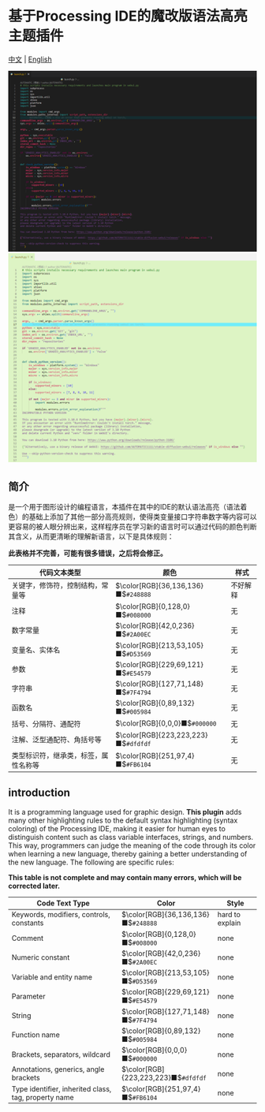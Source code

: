 # 基于Processing IDE的魔改版语法高亮主题插件

[中文](#简介) | [English](#introduction)

![dark mode 深色模式](assets/dark.png)
![light mode 浅色模式](assets/light.png)

## 简介

是一个用于图形设计的编程语言，本插件在其中的IDE的默认语法高亮（语法着色）的基础上添加了其他一部分高亮规则，使得类变量接口字符串数字等内容可以更容易的被人眼分辨出来，这样程序员在学习新的语言时可以通过代码的颜色判断其含义，从而更清晰的理解新语言，以下是具体规则：

**此表格并不完善，可能有很多错误，之后将会修正。**

| 代码文本类型                         | 颜色                                 | 样式     |
| ------------------------------------ | ------------------------------------ | -------- |
| 关键字，修饰符，控制结构，常量等     | $\color[RGB]{36,136,136}■$`#248888`  | 不好解释 |
| 注释                                 | $\color[RGB]{0,128,0}■$`#008000`     | 无       |
| 数字常量                             | $\color[RGB]{42,0,236}■$`#2A00EC`    | 无       |
| 变量名、实体名                       | $\color[RGB]{213,53,105}■$`#D53569`  | 无       |
| 参数                                 | $\color[RGB]{229,69,121}■$`#E54579`  | 无       |
| 字符串                               | $\color[RGB]{127,71,148}■$`#7F4794`  | 无       |
| 函数名                               | $\color[RGB]{0,89,132}■$`#005984`    | 无       |
| 括号、分隔符、通配符                 | $\color[RGB]{0,0,0}■$`#000000`       | 无       |
| 注解、泛型通配符、角括号等           | $\color[RGB]{223,223,223}■$`#dfdfdf` | 无       |
| 类型标识符，继承类，标签，属性名称等 | $\color[RGB]{251,97,4}■$`#FB6104`    | 无       |

## introduction

 It is a programming language used for graphic design. **This plugin** adds many other highlighting rules to the default syntax highlighting (syntax coloring) of the Processing IDE, making it easier for human eyes to distinguish content such as class variable interfaces, strings, and numbers. This way, programmers can judge the meaning of the code through its color when learning a new language, thereby gaining a better understanding of the new language. The following are specific rules:

**This table is not complete and may contain many errors, which will be corrected later.**

| Code Text Type                                       | Color                                | Style           |
| ---------------------------------------------------- | ------------------------------------ | --------------- |
| Keywords, modifiers, controls, constants             | $\color[RGB]{36,136,136}■$`#248888`  | hard to explain |
| Comment                                              | $\color[RGB]{0,128,0}■$`#008000`     | none            |
| Numeric constant                                     | $\color[RGB]{42,0,236}■$`#2A00EC`    | none            |
| Variable and entity name                             | $\color[RGB]{213,53,105}■$`#D53569`  | none            |
| Parameter                                            | $\color[RGB]{229,69,121}■$`#E54579`  | none            |
| String                                               | $\color[RGB]{127,71,148}■$`#7F4794`  | none            |
| Function name                                        | $\color[RGB]{0,89,132}■$`#005984`    | none            |
| Brackets, separators, wildcard                       | $\color[RGB]{0,0,0}■$`#000000`       | none            |
| Annotations, generics, angle brackets                | $\color[RGB]{223,223,223}■$`#dfdfdf` | none            |
| Type identifier, inherited class, tag, property name | $\color[RGB]{251,97,4}■$`#FB6104`    | none            |
